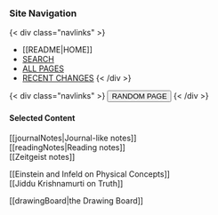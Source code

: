 ### Site Navigation

{< div class="navlinks" >}
- [[README|HOME]]
- [SEARCH](/search.html)  
- [ALL PAGES](/all-pages.html)  
- [RECENT CHANGES](/recent-pages.html)
{< /div >}

{< div class="navlinks" >}
  <button onclick="location.href=`${randomPageLink()}`">
    RANDOM PAGE
  </button>
{< /div >}

#### Selected Content

[[journalNotes|Journal-like notes]]  
[[readingNotes|Reading notes]]  
[[Zeitgeist notes]]  

[[Einstein and Infeld on Physical Concepts]]  
[[Jiddu Krishnamurti on Truth]]  

[[drawingBoard|the Drawing Board]]  

